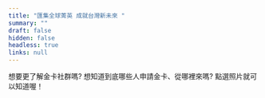 ```yaml
---
title: "匯集全球菁英 成就台灣新未來 "
summary: ""
draft: false
hidden: false
headless: true
links: null
---
```

想要更了解金卡社群嗎? 想知道到底哪些人申請金卡、從哪裡來嗎? 點選照片就可以知道喔！